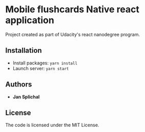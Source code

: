 # Mobile flushcards Native react application
Project created as part of Udacity's react nanodegree program.

## Installation

* Install packages: `yarn install`
* Launch server: `yarn start`


## Authors
* **Jan Splichal**

## License
The code is licensed under the MIT License.
